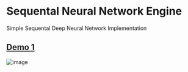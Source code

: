 # Sequental Neural Network Engine

Simple Sequental Deep Neural Network Implementation

## [Demo 1](https://dra1ex.github.io/neural-network/demo1/)
![image](https://user-images.githubusercontent.com/1194059/128631442-0a0350df-d5b1-4ac2-b3d0-030e341f68a3.png)
